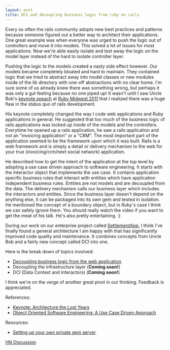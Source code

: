 ```yaml
---
layout: post
title: DCI and decoupling business logic from ruby on rails
---
```


Every so often the rails community adopts new best practices and patterns because someone figured out a better way to architect their applications. One great example was when everyone was urged to push the logic out of controllers and move it into models. This solved a lot of issues for most applications. Now we're able easily isolate and test away the logic on the model layer instead of the hard to isolate controller layer.

Pushing the logic to the models created a nasty side effect however. Our models became completely bloated and hard to maintain. They contained logic that we tried to abstract away into model classes or new modules inside of the lib directory with one-off abstractions with no clear home. I'm sure some of us already knew there was something wrong, but perhaps it was only a gut feeling because no one piped up! It wasn't until I saw Uncle Bob's [keynote speach](http://www.confreaks.com/videos/759-rubymidwest2011-keynote-architecture-the-lost-years) at [Ruby Midwest 2011](http://www.rubymidwest.com/) that I realized there was a huge flaw in the status quo of rails development.

His keynote completely changed the way I code web applications and Ruby applications in general. He suggested that too much of the business logic of rails applications was locked up inside of the models and the controllers. Everytime he opened up a rails application, he saw a rails application and not an "invoicing application" or a "CRM". The most important part of the application seemed to be the framework upon which it was built. Rails is a web framework and is simply a detail or delivery mechanism to the web for your true (invoicing/crm/next social network) application.

He described how to get the intent of the application at the top level by adopting a use case driven approach to software engineering. It starts with the interactor object that implements the use case. It contains application specific business rules that interact with entities which have application independent business rules. Entities are not models and are decoupled from the data. The delivery mechanism calls our business layer which includes the interactors and entities. Since the business layer doesn't depend on the anything else, it can be packaged into its own gem and tested in isolation. He mentioned the concept of a boundary object, but in Ruby's case I think we can safely ignore them. You should really watch the video if you want to get the meat of his talk. He's also pretty entertaining. :)

During our work on our enterprise project called [SettlementApp](http://settlementapp.com), I think I've finally found a general architecture I am happy with that has significantly improved code quality and maintenance. It combines concepts from Uncle Bob and a fairly new concept called DCI into one.

Here is the break down of topics involved:

* [Decoupling business logic from the web application](/2012/05/15/decoupling-business-logic-from-the-web-application.html)
* Decoupling the infrastructure layer (**Coming soon!**)
* DCI (Data Context and Interactors) (**Coming soon!**)

I think we're on the verge of another great pivot in our thinking. Feedback is appreciated.

References:

* [Keynote: Architecture the Lost Years](http://www.confreaks.com/videos/759-rubymidwest2011-keynote-architecture-the-lost-years)
* [Object Oriented Software Engineering: A Use Case Driven Approach](http://en.wikipedia.org/wiki/Object-oriented_software_engineering)

Resources: 

* [Setting up your own private gem server](/2012/05/14/private-gem-server-using-geminabox.html).

[HN Discussion](http://news.ycombinator.com/item?id=3976806)